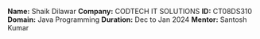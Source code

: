 **Name:** Shaik Dilawar
**Company:** CODTECH IT SOLUTIONS 
**ID:** CT08DS310
**Domain:** Java Programming
**Duration:** Dec to Jan 2024
**Mentor:** Santosh Kumar
